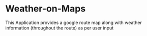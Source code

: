 # Weather-on-Maps
This Application provides a google route map along with weather information (throughout the route) as per user input
